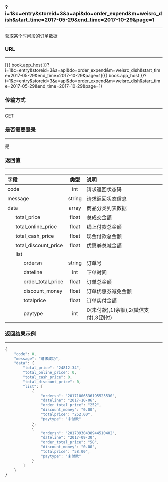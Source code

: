### ?i=1&c=entry&storeid=3&a=api&do=order_expend&m=weisrc_dish&start_time=2017-05-29&end_time=2017-10-29&page=1

---

获取某个时间段的订单数据

### URL

---

[{{ book.app_host }}?i=1&c=entry&storeid=3&a=api&do=order_expend&m=weisrc_dish&start_time=2017-05-29&end_time=2017-10-29&page=1]({{ book.app_host }}?i=1&c=entry&storeid=3&a=api&do=order_expend&m=weisrc_dish&start_time=2017-05-29&end_time=2017-10-29&page=1)

### 传输方式

---

GET

### 是否需要登录

---

是

### 返回值

---

| 字段 | 类型 | 说明 |
| :--- | :---: | :--- |
| code | int | 请求返回状态码 |
| message | string | 请求返回状态信息 |
| data | array | 商品分类列表数据 |
| &nbsp;&nbsp;&nbsp;&nbsp;&nbsp;&nbsp;total_price | float | 总成交金额 |
| &nbsp;&nbsp;&nbsp;&nbsp;&nbsp;&nbsp;total_online_price | float | 线上付款总金额 |
| &nbsp;&nbsp;&nbsp;&nbsp;&nbsp;&nbsp;total_cash_price | float | 现金付款总金额 |
| &nbsp;&nbsp;&nbsp;&nbsp;&nbsp;&nbsp;total_discount_price | float |优惠券总减金额 |
| &nbsp;&nbsp;&nbsp;&nbsp;&nbsp;&nbsp;list | &nbsp; | &nbsp; |
| &nbsp;&nbsp;&nbsp;&nbsp;&nbsp;&nbsp;&nbsp;&nbsp;&nbsp;&nbsp;&nbsp;&nbsp;ordersn | string | 订单号 |
| &nbsp;&nbsp;&nbsp;&nbsp;&nbsp;&nbsp;&nbsp;&nbsp;&nbsp;&nbsp;&nbsp;&nbsp;dateline | int | 下单时间 |
| &nbsp;&nbsp;&nbsp;&nbsp;&nbsp;&nbsp;&nbsp;&nbsp;&nbsp;&nbsp;&nbsp;&nbsp;order_total_price | float | 订单总金额 |
| &nbsp;&nbsp;&nbsp;&nbsp;&nbsp;&nbsp;&nbsp;&nbsp;&nbsp;&nbsp;&nbsp;&nbsp;discount_money | float | 订单优惠券减免金额 |
| &nbsp;&nbsp;&nbsp;&nbsp;&nbsp;&nbsp;&nbsp;&nbsp;&nbsp;&nbsp;&nbsp;&nbsp;totalprice | float | 订单实付金额 |
| &nbsp;&nbsp;&nbsp;&nbsp;&nbsp;&nbsp;&nbsp;&nbsp;&nbsp;&nbsp;&nbsp;&nbsp;paytype | int | 0(未付款),1(余额),2(微信支付),3(到付) |

### 返回结果示例

---

``` js
{
    "code": 0,
    "message": "请求成功",
    "data": {
        "total_price": "24812.34",
        "total_online_price": 0,
        "total_cash_price": 0,
        "total_discount_price": 0,
        "list": [
            {
                "ordersn": "20171006536195525530",
                "dateline": "2017-10-06",
                "order_total_price": "252",
                "discount_money": "0.00",
                "totalprice": "252.00",
                "paytype": "未付款"
            },
			{
                "ordersn": "20170930438944510402",
                "dateline": "2017-09-30",
                "order_total_price": "58",
                "discount_money": "0.00",
                "totalprice": "58.00",
                "paytype": "未付款"
            }
		]
    }
}
```
